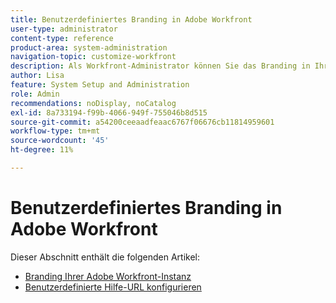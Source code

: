 ```yaml
---
title: Benutzerdefiniertes Branding in Adobe Workfront
user-type: administrator
content-type: reference
product-area: system-administration
navigation-topic: customize-workfront
description: Als Workfront-Administrator können Sie das Branding in Ihrer Workfront-Instanz anpassen und eine benutzerdefinierte Hilfe-URL erstellen.
author: Lisa
feature: System Setup and Administration
role: Admin
recommendations: noDisplay, noCatalog
exl-id: 8a733194-f99b-4066-949f-755046b8d515
source-git-commit: a54200ceeaadfeaac6767f06676cb11814959601
workflow-type: tm+mt
source-wordcount: '45'
ht-degree: 11%

---
```


# Benutzerdefiniertes Branding in Adobe Workfront

Dieser Abschnitt enthält die folgenden Artikel:

* [Branding Ihrer Adobe Workfront-Instanz](../../../administration-and-setup/customize-workfront/brand-workfront/brand-your-workfront-instance.md)
* [Benutzerdefinierte Hilfe-URL konfigurieren](../../../administration-and-setup/customize-workfront/brand-workfront/configure-custom-help-url.md)
